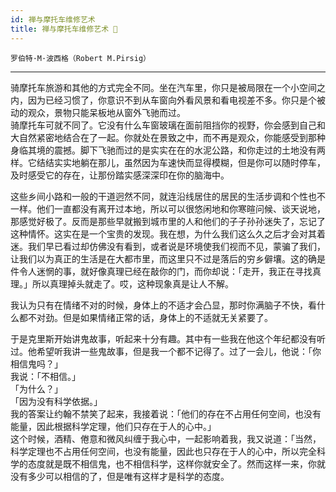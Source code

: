 ```yaml
---
id: 禅与摩托车维修艺术
title: 禅与摩托车维修艺术 🚧
---
```


`罗伯特·M·波西格（Robert M.Pirsig）`

---

骑摩托车旅游和其他的方式完全不同。坐在汽车里，你只是被局限在一个小空间之内，因为已经习惯了，你意识不到从车窗向外看风景和看电视差不多。你只是个被动的观众，景物只能呆板地从窗外飞驰而过。  
骑摩托车可就不同了。它没有什么车窗玻璃在面前阻挡你的视野，你会感到自己和大自然紧密地结合在了一起。你就处在景致之中，而不再是观众，你能感受到那种身临其境的震撼。脚下飞驰而过的是实实在在的水泥公路，和你走过的土地没有两样。它结结实实地躺在那儿，虽然因为车速快而显得模糊，但是你可以随时停车，及时感受它的存在，让那份踏实感深深印在你的脑海中。

这些乡间小路和一般的干道迥然不同，就连沿线居住的居民的生活步调和个性也不一样。他们一直都没有离开过本地，所以可以很悠闲地和你寒暄问候、谈天说地，那感觉好极了。反而是那些早就搬到城市里的人和他们的子子孙孙迷失了，忘记了这种情怀。这实在是一个宝贵的发现。我在想，为什么我们这么久之后才会对其着迷。我们早已看过却仿佛没有看到，或者说是环境使我们视而不见，蒙骗了我们，让我们以为真正的生活是在大都市里，而这里只不过是落后的穷乡僻壤。这的确是件令人迷惘的事，就好像真理已经在敲你的门，而你却说：「走开，我正在寻找真理。」所以真理掉头就走了。哎，这种现象真是让人不解。

我认为只有在情绪不对的时候，身体上的不适才会凸显，那时你满脑子不快，看什么都不对劲。但是如果情绪正常的话，身体上的不适就无关紧要了。

于是克里斯开始讲鬼故事，听起来十分有趣。其中有一些我在他这个年纪都没有听过。他希望听我讲一些鬼故事，但是我一个都不记得了。过了一会儿，他说：「你相信鬼吗？」  
我说：「不相信。」  
「为什么？」  
「因为没有科学依据。」  
我的答案让约翰不禁笑了起来，我接着说：「他们的存在不占用任何空间，也没有能量，因此根据科学定理，他们只存在于人的心中。」  
这个时候，酒精、倦意和微风纠缠于我心中，一起影响着我，我又说道：「当然，科学定理也不占用任何空间，也没有能量，因此也只存在于人的心中，所以完全科学的态度就是既不相信鬼，也不相信科学，这样你就安全了。然而这样一来，你就没有多少可以相信的了，但是唯有这样才是科学的态度。

